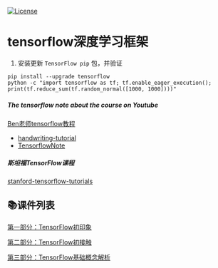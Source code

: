 [![License](https://img.shields.io/badge/license-MIT-blue.svg)](LICENSE)

# tensorflow深度学习框架

1. 安装更新 `TensorFlow pip` 包，并验证

```shell
pip install --upgrade tensorflow
python -c "import tensorflow as tf; tf.enable_eager_execution(); print(tf.reduce_sum(tf.random_normal([1000, 1000])))"
```

#### 



##### The tensorflow note about the course on Youtube
[Ben老师tensorflow教程](https://www.youtube.com/watch?v=eAtGqz8ytOI&list=PLjSwXXbVlK6IHzhLOMpwHHLjYmINRstrk)

- [handwriting-tutorial](https://github.com/syao1026/handwriting-tutorial)
- [TensorflowNote](https://github.com/elevenkbc/TensorflowNote)

##### 斯坦福TensorFlow课程
[stanford-tensorflow-tutorials](https://github.com/chiphuyen/stanford-tensorflow-tutorials)



## 📚课件列表

[第一部分：TensorFlow初印象](slides/1-TensorFlow初印象.pdf)

[第二部分：TensorFlow初接触](slides/2-TensorFlow初接触.pdf)

[第三部分：TensorFlow基础概念解析](slides/3-TensorFlow基础概念解析.pdf)

